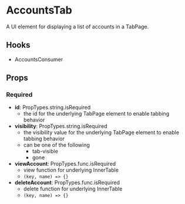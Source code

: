 # AccountsTab

A UI element for displaying a list of accounts in a TabPage.

## Hooks

* AccountsConsumer

## Props

### Required

* **id**: PropTypes.string.isRequired
  * the id for the underlying TabPage element to enable tabbing behavior
* **visibility**: PropTypes.string.isRequired
  * the visibility value for the underlying TabPage element to enable tabbing behavior
  * can be one of the following
    * tab-visible
    * gone
* **viewAccount**: PropTypes.func.isRequired
   * view function for underlying InnerTable
   * ```(key, name) => {}```
* **deleteAccount**: PropTypes.func.isRequired
   * delete function for underlying InnerTable
   * ```(key, name) => {}```